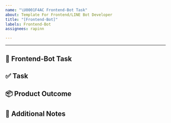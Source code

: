 ```yaml
---
name: "\U0001F4AC Frontend-Bot Task"
about: Template For Frontend/LINE Bot Developer
title: "[Frontend-Bot]"
labels: Frontend-Bot
assignees: rapinn

---
```


---
💬 Frontend-Bot Task
---

## ✅ Task
<!--ตัวอย่าง: สร้าง Flex Message สำหรับแจ้งของหาย -->

## 📦 Product Outcome
<!-- ตัวอย่าง: Rich Menu ทำงาน, Bot ตอบถูกต้อง -->

## 📝 Additional Notes
<!-- ข้อมูลเพิ่มเติม -->
